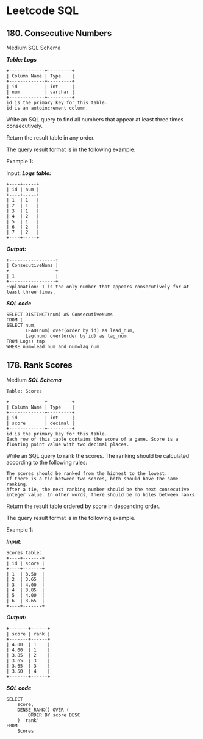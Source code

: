 # Leetcode SQL

## 180. Consecutive Numbers
Medium
SQL Schema

***Table: Logs***

    +-------------+---------+
    | Column Name | Type    |
    +-------------+---------+
    | id          | int     |
    | num         | varchar |
    +-------------+---------+
    id is the primary key for this table.
    id is an autoincrement column.

 

Write an SQL query to find all numbers that appear at least three times consecutively.

Return the result table in any order.

The query result format is in the following example.

 

Example 1:

Input: 
***Logs table:***

    +----+-----+
    | id | num |
    +----+-----+
    | 1  | 1   |
    | 2  | 1   |
    | 3  | 1   |
    | 4  | 2   |
    | 5  | 1   |
    | 6  | 2   |
    | 7  | 2   |
    +----+-----+
***Output:***

    +-----------------+
    | ConsecutiveNums |
    +-----------------+
    | 1               |
    +-----------------+
    Explanation: 1 is the only number that appears consecutively for at least three times.  

***SQL code*** 

    SELECT DISTINCT(num) AS ConsecutiveNums
    FROM (
    SELECT num,
           LEAD(num) over(order by id) as lead_num,
           Lag(num) over(order by id) as lag_num
    FROM Logs) tmp
    WHERE num=lead_num and num=lag_num


## 178. Rank Scores
Medium
***SQL Schema***

    Table: Scores

    +-------------+---------+
    | Column Name | Type    |
    +-------------+---------+
    | id          | int     |
    | score       | decimal |
    +-------------+---------+
    id is the primary key for this table.
    Each row of this table contains the score of a game. Score is a floating point value with two decimal places.

 

Write an SQL query to rank the scores. The ranking should be calculated according to the following rules:

    The scores should be ranked from the highest to the lowest.
    If there is a tie between two scores, both should have the same ranking.
    After a tie, the next ranking number should be the next consecutive integer value. In other words, there should be no holes between ranks.

Return the result table ordered by score in descending order.

The query result format is in the following example.

 

Example 1:

***Input:***

    Scores table:
    +----+-------+
    | id | score |
    +----+-------+
    | 1  | 3.50  |
    | 2  | 3.65  |
    | 3  | 4.00  |
    | 4  | 3.85  |
    | 5  | 4.00  |
    | 6  | 3.65  |
    +----+-------+
***Output:***

    +-------+------+
    | score | rank |
    +-------+------+
    | 4.00  | 1    |
    | 4.00  | 1    |
    | 3.85  | 2    |
    | 3.65  | 3    |
    | 3.65  | 3    |
    | 3.50  | 4    |
    +-------+------+

***SQL code***

    SELECT
        score,
        DENSE_RANK() OVER (
            ORDER BY score DESC
        ) 'rank'
    FROM
        Scores

